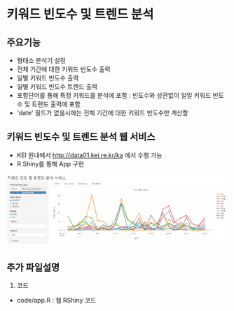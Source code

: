 # 키워드 빈도수 및 트렌드 분석

## 주요기능
- 형태소 분석기 설정
- 전체 기간에 대한 키워드 빈도수 출력
- 일별 키워드 빈도수 출력
- 일별 키워드 빈도수 트렌드 출력
- 포함단어를 통해 특정 키워드를 분석에 포함 : 빈도수와 상관없이 일일 키워드 빈도수 및 트렌드 출력에 포함
- 'date' 필드가 없을시에는 전체 기간에 대한 키워드 빈도수만 계산함

## 키워드 빈도수 및 트렌드 분석 웹 서비스
- KEI 원내에서 http://data01.kei.re.kr/ka 에서 수행 가능
- R Shiny를 통해 App 구현

<img src = "https://github.com/keibigdata/dyjin_2020/blob/master/5_%ED%82%A4%EC%9B%8C%EB%93%9C_%EB%B9%88%EB%8F%84_%EB%B0%8F_%ED%8A%B8%EB%A0%8C%EB%93%9C_%EB%B6%84%EC%84%9D/images/1.png?raw=true">

## 추가 파일설명
1) 코드 
- code/app.R : 웹 RShiny 코드
